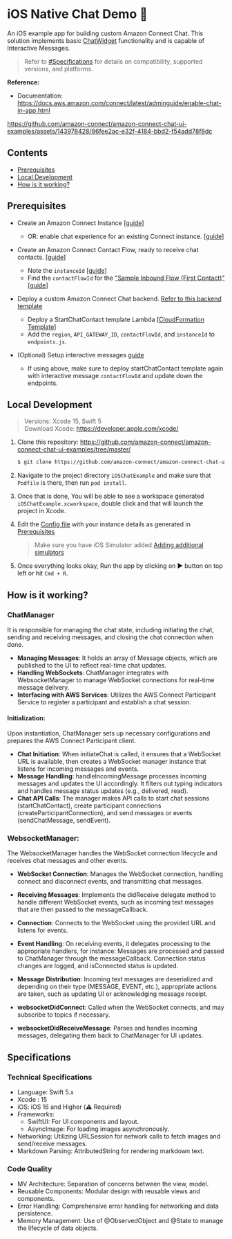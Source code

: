 # iOS Native Chat Demo 📱
 
An iOS example app for building custom Amazon Connect Chat. This solution implements basic [ChatWidget](https://docs.aws.amazon.com/connect/latest/adminguide/add-chat-to-website.html) functionality and is capable of Interactive Messages.

> Refer to [#Specifications](#speficications) for details on compatibility, supported versions, and platforms.

**Reference:**

- Documentation: https://docs.aws.amazon.com/connect/latest/adminguide/enable-chat-in-app.html

https://github.com/amazon-connect/amazon-connect-chat-ui-examples/assets/143978428/86fee2ac-e32f-4184-bbd2-f54add78f8dc

## Contents

- [Prerequisites](#prerequisites)
- [Local Development](#local-development)
- [How is it working?](#how-is-it-working)


## Prerequisites

- Create an Amazon Connect Instance [[guide](https://docs.aws.amazon.com/connect/latest/adminguide/amazon-connect-instances.html)]
  - OR: enable chat experience for an existing Connect instance. [[guide](../README.md#enabling-chat-in-an-existing-amazon-connect-contact-center)]

- Create an Amazon Connect Contact Flow, ready to receive chat contacts. [[guide](https://docs.aws.amazon.com/connect/latest/adminguide/chat.html)]

    - Note the `instanceId` [[guide](https://docs.aws.amazon.com/connect/latest/adminguide/find-instance-arn.html)]
    - Find the `contactFlowId` for the ["Sample Inbound Flow (First Contact)"](https://docs.aws.amazon.com/connect/latest/adminguide/sample-inbound-flow.html) [[guide](https://docs.aws.amazon.com/connect/latest/adminguide/find-contact-flow-id.html)]

- Deploy a custom Amazon Connect Chat backend. [Refer to this backend template](../cloudformationTemplates/startChatContactAPI/README.md)

    - Deploy a StartChatContact template Lambda [[CloudFormation Template](https://github.com/amazon-connect/amazon-connect-chat-ui-examples/tree/master/cloudformationTemplates/startChatContactAPI)]
    - Add the `region`, `API_GATEWAY_ID`, `contactFlowId`, and `instanceId` to `endpoints.js`.

- (Optional) Setup interactive messages [guide](https://aws.amazon.com/blogs/contact-center/easily-set-up-interactive-messages-for-your-amazon-connect-chatbot/)
  - If using above, make sure to deploy startChatContact template again with interactive message `contactFlowId` and update down the endpoints.

## Local Development

> Versions: Xcode 15, Swift 5
<br> Download Xcode: https://developer.apple.com/xcode/

1. Clone this repository: https://github.com/amazon-connect/amazon-connect-chat-ui-examples/tree/master/
    ```sh
    $ git clone https://github.com/amazon-connect/amazon-connect-chat-ui-examples.git
    ```
2. Navigate to the project directory `iOSChatExample` and make sure that `Podfile` is there, then run `pod install`.
3. Once that is done, You will be able to see a workspace generated `iOSChatExample.xcworkspace`, double click and that will launch the project in Xcode.

4. Edit the [Config file](https://github.com/amazon-connect/amazon-connect-chat-ui-examples/blob/master/iOSChatExample/iOSChatExample/Common/Config.swift) with your instance details as generated in [Prerequisites](#prerequisites)

    > Make sure you have iOS Simulator added [Adding additional simulators](https://developer.apple.com/documentation/safari-developer-tools/adding-additional-simulators)

5. Once everything looks okay, Run the app by clicking on ▶️ button on top left or hit `Cmd + R`.

## How is it working?

### ChatManager
It is responsible for managing the chat state, including initiating the chat, sending and receiving messages, and closing the chat connection when done.

- **Managing Messages**: It holds an array of Message objects, which are published to the UI to reflect real-time chat updates.
- **Handling WebSockets**: ChatManager integrates with WebsocketManager to manage WebSocket connections for real-time message delivery.
- **Interfacing with AWS Services**: Utilizes the AWS Connect Participant Service to register a participant and establish a chat session.

#### Initialization:
Upon instantiation, ChatManager sets up necessary configurations and prepares the AWS Connect Participant client.
- **Chat Initiation**:
When initiateChat is called, it ensures that a WebSocket URL is available, then creates a WebSocket manager instance that listens for incoming messages and events.
- **Message Handling**:
handleIncomingMessage processes incoming messages and updates the UI accordingly. It filters out typing indicators and handles message status updates (e.g., delivered, read).
- **Chat API Calls**:
The manager makes API calls to start chat sessions (startChatContact), create participant connections (createParticipantConnection), and send messages or events (sendChatMessage, sendEvent).

### WebsocketManager:
The WebsocketManager handles the WebSocket connection lifecycle and receives chat messages and other events.

- **WebSocket Connection**:
Manages the WebSocket connection, handling connect and disconnect events, and transmitting chat messages.
- **Receiving Messages**:
Implements the didReceive delegate method to handle different WebSocket events, such as incoming text messages that are then passed to the messageCallback.

- **Connection**:
Connects to the WebSocket using the provided URL and listens for events.
- **Event Handling**:
On receiving events, it delegates processing to the appropriate handlers, for instance:
Messages are processed and passed to ChatManager through the messageCallback.
Connection status changes are logged, and isConnected status is updated.
- **Message Distribution**:
Incoming text messages are deserialized and depending on their type (MESSAGE, EVENT, etc.), appropriate actions are taken, such as updating UI or acknowledging message receipt.

- **websocketDidConnect**: Called when the WebSocket connects, and may subscribe to topics if necessary.
- **websocketDidReceiveMessage**: Parses and handles incoming messages, delegating them back to ChatManager for UI updates.

## Specifications

### Technical Specifications

- Language: Swift 5.x
- Xcode : 15
- iOS: iOS 16 and Higher (⚠️ Required)
- Frameworks:
  - SwiftUI: For UI components and layout.
  - AsyncImage: For loading images asynchronously.
- Networking: Utilizing URLSession for network calls to fetch images and send/receive messages.
- Markdown Parsing: AttributedString for rendering markdown text.

### Code Quality

- MV Architecture: Separation of concerns between the view, model.
- Reusable Components: Modular design with reusable views and components.
- Error Handling: Comprehensive error handling for networking and data persistence.
- Memory Management: Use of @ObservedObject and @State to manage the lifecycle of data objects.
